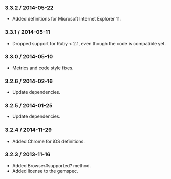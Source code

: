 ### 3.3.2 / 2014-05-22

* Added definitions for Microsoft Internet Explorer 11.

### 3.3.1 / 2014-05-11

* Dropped support for Ruby < 2.1, even though the code is compatible yet.

### 3.3.0 / 2014-05-10

* Metrics and code style fixes.

### 3.2.6 / 2014-02-16

* Update dependencies.

### 3.2.5 / 2014-01-25

* Update dependencies.

### 3.2.4 / 2014-11-29

* Added Chrome for iOS definitions.

### 3.2.3 / 2013-11-16

* Added Browser#supported? method.
* Added license to the gemspec.